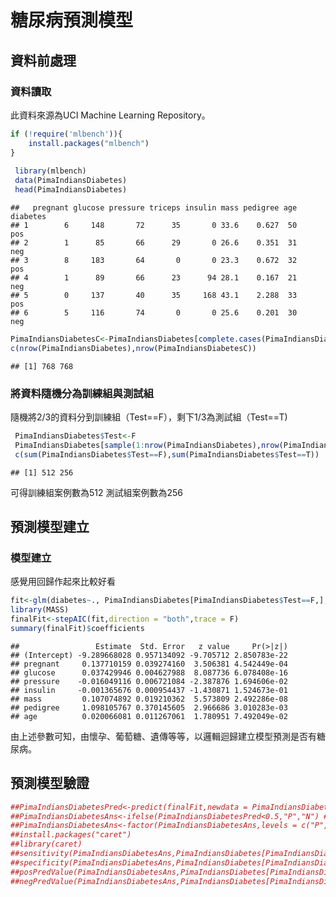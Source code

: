 糖尿病預測模型
================

資料前處理
----------

### 資料讀取

此資料來源為UCI Machine Learning Repository。

``` r
if (!require('mlbench')){
    install.packages("mlbench")
}
 
 library(mlbench)
 data(PimaIndiansDiabetes)
 head(PimaIndiansDiabetes)
```

    ##   pregnant glucose pressure triceps insulin mass pedigree age diabetes
    ## 1        6     148       72      35       0 33.6    0.627  50      pos
    ## 2        1      85       66      29       0 26.6    0.351  31      neg
    ## 3        8     183       64       0       0 23.3    0.672  32      pos
    ## 4        1      89       66      23      94 28.1    0.167  21      neg
    ## 5        0     137       40      35     168 43.1    2.288  33      pos
    ## 6        5     116       74       0       0 25.6    0.201  30      neg

``` r
PimaIndiansDiabetesC<-PimaIndiansDiabetes[complete.cases(PimaIndiansDiabetes),]
c(nrow(PimaIndiansDiabetes),nrow(PimaIndiansDiabetesC))
```

    ## [1] 768 768

### 將資料隨機分為訓練組與測試組

隨機將2/3的資料分到訓練組（Test==F），剩下1/3為測試組（Test==T)

``` r
 PimaIndiansDiabetes$Test<-F
 PimaIndiansDiabetes[sample(1:nrow(PimaIndiansDiabetes),nrow(PimaIndiansDiabetes)/3),]$Test<-T
 c(sum(PimaIndiansDiabetes$Test==F),sum(PimaIndiansDiabetes$Test==T))
```

    ## [1] 512 256

可得訓練組案例數為512 測試組案例數為256

預測模型建立
------------

### 模型建立

感覺用回歸作起來比較好看

``` r
fit<-glm(diabetes~., PimaIndiansDiabetes[PimaIndiansDiabetes$Test==F,],family="binomial")
library(MASS)
finalFit<-stepAIC(fit,direction = "both",trace = F)
summary(finalFit)$coefficients
```

    ##                 Estimate  Std. Error   z value     Pr(>|z|)
    ## (Intercept) -9.289668028 0.957134092 -9.705712 2.850783e-22
    ## pregnant     0.137710159 0.039274160  3.506381 4.542449e-04
    ## glucose      0.037429946 0.004627988  8.087736 6.078408e-16
    ## pressure    -0.016049116 0.006721084 -2.387876 1.694606e-02
    ## insulin     -0.001365676 0.000954437 -1.430871 1.524673e-01
    ## mass         0.107074892 0.019210362  5.573809 2.492286e-08
    ## pedigree     1.098105767 0.370145605  2.966686 3.010283e-03
    ## age          0.020066081 0.011267061  1.780951 7.492049e-02

由上述參數可知，由懷孕、葡萄糖、遺傳等等，以邏輯迴歸建立模型預測是否有糖尿病。

預測模型驗證
------------

``` r
##PimaIndiansDiabetesPred<-predict(finalFit,newdata = PimaIndiansDiabetes[PimaIndiansDiabetes$Test==T,])
##PimaIndiansDiabetesAns<-ifelse(PimaIndiansDiabetesPred<0.5,"P","N") #<0.5: Level 1
##PimaIndiansDiabetesAns<-factor(PimaIndiansDiabetesAns,levels = c("P","N"))
##install.packages("caret")
##library(caret)
##sensitivity(PimaIndiansDiabetesAns,PimaIndiansDiabetes[PimaIndiansDiabetes$Test==T,]$diabetes)
##specificity(PimaIndiansDiabetesAns,PimaIndiansDiabetes[PimaIndiansDiabetes$Test==T,]$diabetes)
##posPredValue(PimaIndiansDiabetesAns,PimaIndiansDiabetes[PimaIndiansDiabetes$Test==T,]$diabetes)
##negPredValue(PimaIndiansDiabetesAns,PimaIndiansDiabetes[PimaIndiansDiabetes$Test==T,]$diabetes)
```
